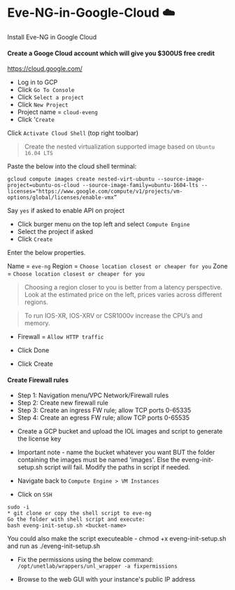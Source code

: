 # Eve-NG-in-Google-Cloud :cloud:
Install Eve-NG in Google Cloud

#### Create a Googe Cloud account which will give you $300US free credit
https://cloud.google.com/

* Log in to GCP
* Click `Go To Console`
* Click `Select a project`
* Click `New Project`
* Project name = `cloud-eveng`
* Click '`Create`

Click `Activate Cloud Shell` (top right toolbar) 

> Create the nested virtualization supported image based on `Ubuntu 16.04 LTS` 

Paste the below into the cloud shell terminal: 

```gcloud compute images create nested-virt-ubuntu --source-image-project=ubuntu-os-cloud --source-image-family=ubuntu-1604-lts --licenses="https://www.google.com/compute/v1/projects/vm-options/global/licenses/enable-vmx”```

Say `yes` if asked to enable API on project

* Click burger menu on the top left and select `Compute Engine` 
* Select the project if asked
* Click `Create`

Enter the below properties. 

Name = `eve-ng` 
Region = `Choose location closest or cheaper for you`
Zone = `Choose location closest or cheaper for you`

> Choosing a region closer to you is better from a latency perspective. 
> Look at the estimated price on the left, prices varies across different regions.

> To run IOS-XR, IOS-XRV or CSR1000v increase the CPU’s and memory. 

* Firewall = `Allow HTTP traffic` 

* Click Done
* Click Create

#### Create Firewall rules
- Step 1: Navigation menu/VPC Network/Firewall rules
- Step 2: Create new firewall rule
- Step 3: Create an ingress FW rule; allow TCP ports 0-65335
- Step 4: Create an egress FW rule; allow TCP ports 0-65535


* Create a GCP bucket and upload the IOL images and script to generate the license key
* Important note - name the bucket whatever you want BUT the folder containing the images must be named 'images'. Else the eveng-init-setup.sh script will fail. Modify the paths in script if needed.

* Navigate back to `Compute Engine > VM Instances`
* Click on `SSH` 

```
sudo -i
* git clone or copy the shell script to eve-ng 
Go the folder with shell script and execute: 
bash eveng-init-setup.sh <bucket-name> 
```
You could also make the script executeable - chmod +x eveng-init-setup.sh and run as ./eveng-init-setup.sh <bucket-name>
* Fix the permissions using the below command: 
`/opt/unetlab/wrappers/unl_wrapper -a fixpermissions`

* Browse to the web GUI with your instance's public IP address

